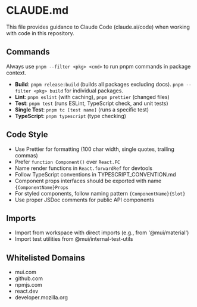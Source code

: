 # CLAUDE.md

This file provides guidance to Claude Code (claude.ai/code) when working with code in this repository.

## Commands

Always use `pnpm --filter <pkg> <cmd>` to run pnpm commands in package context.

- **Build**: `pnpm release:build` (builds all packages excluding docs). `pnpm --filter <pkg> build` for individual packages.
- **Lint**: `pnpm eslint` (with caching), `pnpm prettier` (changed files)
- **Test**: `pnpm test` (runs ESLint, TypeScript check, and unit tests)
- **Single Test**: `pnpm tc [test name]` (runs a specific test)
- **TypeScript**: `pnpm typescript` (type checking)

## Code Style

- Use Prettier for formatting (100 char width, single quotes, trailing commas)
- Prefer `function Component()` over `React.FC`
- Name render functions in `React.forwardRef` for devtools
- Follow TypeScript conventions in TYPESCRIPT_CONVENTION.md
- Component props interfaces should be exported with name `{ComponentName}Props`
- For styled components, follow naming pattern `{ComponentName}{Slot}`
- Use proper JSDoc comments for public API components

## Imports

- Import from workspace with direct imports (e.g., from '@mui/material')
- Import test utilities from @mui/internal-test-utils

## Whitelisted Domains

- mui.com
- github.com
- npmjs.com
- react.dev
- developer.mozilla.org
